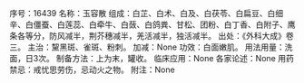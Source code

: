 序号：16439
名称：玉容散
组成：白芷、白术、白及、白茯苓、白扁豆、白细辛、白僵蚕、白莲蕊、白牵牛、白蔹、白鸽粪、甘松、团粉、白丁香、白附子、鹰条各等分，防风减半，荆芥穗减半，羌活减半，独活减半。
出处：《外科大成》卷三。
主治：黧黑斑、雀斑、粉刺。
加减：None
功效：白面嫩肌。
用法用量：洗面，日3次。
制备方法：上为末，罐收。
临床应用：None
各家论述：None
用药禁忌：戒忧思劳伤，忌动火之物。
附注：None
